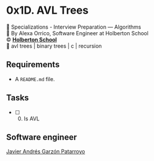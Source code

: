 # 0x1D. AVL Trees
:open_file_folder: Specializations - Interview Preparation ― Algorithms  
:bust_in_silhouette: By Alexa Orrico, Software Engineer at Holberton School  
:copyright: **[Holberton School](https://www.holbertonschool.com/)**  
:bookmark: avl trees | binary trees | c | recursion

## Requirements
* A ```README.md``` file.

## Tasks
* [ ] 0. Is AVL

## Software engineer
[Javier Andrés Garzón Patarroyo](https://www.javierandresgp.com)
